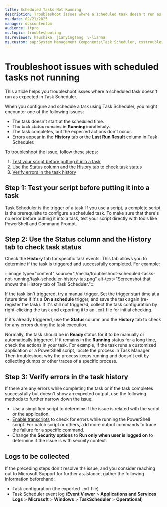 ```yaml
---
title: Scheduled Tasks Not Running
description: Troubleshoot issues where a scheduled task doesn't run as expected in Task Scheduler.
ms.date: 02/21/2025
manager: dcscontentpm
audience: itpro
ms.topic: troubleshooting
ms.reviewer: kaushika, jianyingtang, v-lianna
ms.custom: sap:System Management Components\Task Scheduler, csstroubleshoot
---
```

# Troubleshoot issues with scheduled tasks not running

This article helps you troubleshoot issues where a scheduled task doesn't run as expected in Task Scheduler.

When you configure and schedule a task using Task Scheduler, you might encounter one of the following issues:

- The task doesn't start at the scheduled time.
- The task status remains in **Running** indefinitely.
- The task completes, but the expected actions don't occur.
- Errors appear in the **History** tab or the **Last Run Result** column in Task Scheduler.

To troubleshoot the issue, follow these steps:

1. [Test your script before putting it into a task](#step-1-test-your-script-before-putting-it-into-a-task)
2. [Use the Status column and the History tab to check task status](#step-2-use-the-status-column-and-the-history-tab-to-check-task-status)
3. [Verify errors in the task history](#step-3-verify-errors-in-the-task-history)

## Step 1: Test your script before putting it into a task

Task Scheduler is the trigger of a task. If you use a script, a complete script is the prerequisite to configure a scheduled task. To make sure that there's no error before putting it into a task, test your script directly with tools like PowerShell and Command Prompt.

## Step 2: Use the Status column and the History tab to check task status

Check the **History** tab for specific task events. This tab allows you to determine if the task is triggered and successfully completed. For example:

:::image type="content" source="./media/troubleshoot-scheduled-tasks-not-running/task-scheduler-history-tab.png" alt-text="Screenshot that shows the History tab of Task Scheduler.":::

If the task isn't triggered, try a manual trigger. Set the trigger start time at a future time if it's a **On a schedule** trigger, and save the task again (re-register the task). If it's still not triggered, collect the task configuration by right-clicking the task and exporting it to an `.xml` file for initial checking.

If it's already triggered, use the **Status** column and the **History** tab to check for any errors during the task execution.

Normally, the task should be in **Ready** status for it to be manually or automatically triggered. If it remains in the **Running** status for a long time, check the actions in your task. For example, if the task runs a customized application or a PowerShell script, locate the process in Task Manager. Then troubleshoot why the process keeps running and doesn't exit by collecting dumps or other traces of a specific process.

## Step 3: Verify errors in the task history

If there are any errors while completing the task or if the task completes successfully but doesn't show an expected output, use the following methods to further narrow down the issue:

- Use a simplified script to determine if the issue is related with the script or the application.
- [Enable transcripts](/powershell/module/microsoft.powershell.core/about/about_group_policy_settings#turn-on-powershell-transcription) to check for errors while running the PowerShell script. For batch script or others, add more output commands to trace the failure for a specific command.
- Change the **Security options** to **Run only when user is logged on** to determine if the issue is with security context.

## Logs to be collected

If the preceding steps don't resolve the issue, and you consider reaching out to Microsoft Support for further assistance, gather the following information beforehand:

- Task configuration (the exported `.xml` file)
- Task Scheduler event log (**Event Viewer** > **Applications and Services Logs** > **Microsoft** > **Windows** > **TaskScheduler** > **Operational**)
